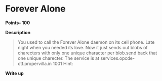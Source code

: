 # Forever Alone 
**Points- 100**

**Description**
> You used to call the Forever Alone daemon on its cell phone. Late night when you needed its love. Now it just sends out blobs of charecters with only one unique character per blob.send back that one unique charecter. The service is at services.opcde-ctf.propervilla.in 1001
Hint:


**Write up**
